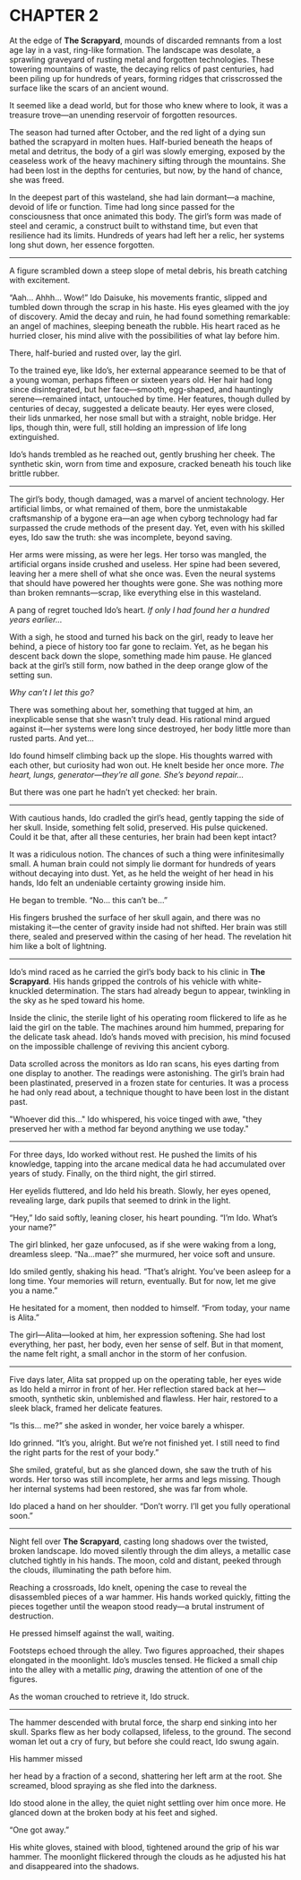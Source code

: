 # CHAPTER 2

At the edge of **The Scrapyard**, mounds of discarded remnants from a lost age lay in a vast, ring-like formation. The landscape was desolate, a sprawling graveyard of rusting metal and forgotten technologies. These towering mountains of waste, the decaying relics of past centuries, had been piling up for hundreds of years, forming ridges that crisscrossed the surface like the scars of an ancient wound. 

It seemed like a dead world, but for those who knew where to look, it was a treasure trove—an unending reservoir of forgotten resources. 

The season had turned after October, and the red light of a dying sun bathed the scrapyard in molten hues. Half-buried beneath the heaps of metal and detritus, the body of a girl was slowly emerging, exposed by the ceaseless work of the heavy machinery sifting through the mountains. She had been lost in the depths for centuries, but now, by the hand of chance, she was freed.

In the deepest part of this wasteland, she had lain dormant—a machine, devoid of life or function. Time had long since passed for the consciousness that once animated this body. The girl’s form was made of steel and ceramic, a construct built to withstand time, but even that resilience had its limits. Hundreds of years had left her a relic, her systems long shut down, her essence forgotten.

---

A figure scrambled down a steep slope of metal debris, his breath catching with excitement.

“Aah... Ahhh... Wow!” Ido Daisuke, his movements frantic, slipped and tumbled down through the scrap in his haste. His eyes gleamed with the joy of discovery. Amid the decay and ruin, he had found something remarkable: an angel of machines, sleeping beneath the rubble. His heart raced as he hurried closer, his mind alive with the possibilities of what lay before him.

There, half-buried and rusted over, lay the girl.

To the trained eye, like Ido’s, her external appearance seemed to be that of a young woman, perhaps fifteen or sixteen years old. Her hair had long since disintegrated, but her face—smooth, egg-shaped, and hauntingly serene—remained intact, untouched by time. Her features, though dulled by centuries of decay, suggested a delicate beauty. Her eyes were closed, their lids unmarked, her nose small but with a straight, noble bridge. Her lips, though thin, were full, still holding an impression of life long extinguished.

Ido’s hands trembled as he reached out, gently brushing her cheek. The synthetic skin, worn from time and exposure, cracked beneath his touch like brittle rubber. 

---

The girl’s body, though damaged, was a marvel of ancient technology. Her artificial limbs, or what remained of them, bore the unmistakable craftsmanship of a bygone era—an age when cyborg technology had far surpassed the crude methods of the present day. Yet, even with his skilled eyes, Ido saw the truth: she was incomplete, beyond saving.

Her arms were missing, as were her legs. Her torso was mangled, the artificial organs inside crushed and useless. Her spine had been severed, leaving her a mere shell of what she once was. Even the neural systems that should have powered her thoughts were gone. She was nothing more than broken remnants—scrap, like everything else in this wasteland.

A pang of regret touched Ido’s heart. *If only I had found her a hundred years earlier...*

With a sigh, he stood and turned his back on the girl, ready to leave her behind, a piece of history too far gone to reclaim. Yet, as he began his descent back down the slope, something made him pause. He glanced back at the girl’s still form, now bathed in the deep orange glow of the setting sun.

*Why can’t I let this go?* 

There was something about her, something that tugged at him, an inexplicable sense that she wasn’t truly dead. His rational mind argued against it—her systems were long since destroyed, her body little more than rusted parts. And yet...

Ido found himself climbing back up the slope. His thoughts warred with each other, but curiosity had won out. He knelt beside her once more. *The heart, lungs, generator—they’re all gone. She’s beyond repair...*

But there was one part he hadn’t yet checked: her brain.

---

With cautious hands, Ido cradled the girl’s head, gently tapping the side of her skull. Inside, something felt solid, preserved. His pulse quickened. Could it be that, after all these centuries, her brain had been kept intact?

It was a ridiculous notion. The chances of such a thing were infinitesimally small. A human brain could not simply lie dormant for hundreds of years without decaying into dust. Yet, as he held the weight of her head in his hands, Ido felt an undeniable certainty growing inside him.

He began to tremble. “No... this can’t be...”

His fingers brushed the surface of her skull again, and there was no mistaking it—the center of gravity inside had not shifted. Her brain was still there, sealed and preserved within the casing of her head. The revelation hit him like a bolt of lightning.

---

Ido’s mind raced as he carried the girl’s body back to his clinic in **The Scrapyard**. His hands gripped the controls of his vehicle with white-knuckled determination. The stars had already begun to appear, twinkling in the sky as he sped toward his home.

Inside the clinic, the sterile light of his operating room flickered to life as he laid the girl on the table. The machines around him hummed, preparing for the delicate task ahead. Ido’s hands moved with precision, his mind focused on the impossible challenge of reviving this ancient cyborg.

Data scrolled across the monitors as Ido ran scans, his eyes darting from one display to another. The readings were astonishing. The girl’s brain had been plastinated, preserved in a frozen state for centuries. It was a process he had only read about, a technique thought to have been lost in the distant past.

"Whoever did this..." Ido whispered, his voice tinged with awe, "they preserved her with a method far beyond anything we use today."

---

For three days, Ido worked without rest. He pushed the limits of his knowledge, tapping into the arcane medical data he had accumulated over years of study. Finally, on the third night, the girl stirred.

Her eyelids fluttered, and Ido held his breath. Slowly, her eyes opened, revealing large, dark pupils that seemed to drink in the light.

“Hey,” Ido said softly, leaning closer, his heart pounding. “I’m Ido. What’s your name?”

The girl blinked, her gaze unfocused, as if she were waking from a long, dreamless sleep. “Na...mae?” she murmured, her voice soft and unsure.

Ido smiled gently, shaking his head. “That’s alright. You’ve been asleep for a long time. Your memories will return, eventually. But for now, let me give you a name.”

He hesitated for a moment, then nodded to himself. “From today, your name is Alita.”

The girl—Alita—looked at him, her expression softening. She had lost everything, her past, her body, even her sense of self. But in that moment, the name felt right, a small anchor in the storm of her confusion.

---

Five days later, Alita sat propped up on the operating table, her eyes wide as Ido held a mirror in front of her. Her reflection stared back at her—smooth, synthetic skin, unblemished and flawless. Her hair, restored to a sleek black, framed her delicate features.

“Is this... me?” she asked in wonder, her voice barely a whisper.

Ido grinned. “It’s you, alright. But we’re not finished yet. I still need to find the right parts for the rest of your body.”

She smiled, grateful, but as she glanced down, she saw the truth of his words. Her torso was still incomplete, her arms and legs missing. Though her internal systems had been restored, she was far from whole.

Ido placed a hand on her shoulder. “Don’t worry. I’ll get you fully operational soon.”

---

Night fell over **The Scrapyard**, casting long shadows over the twisted, broken landscape. Ido moved silently through the dim alleys, a metallic case clutched tightly in his hands. The moon, cold and distant, peeked through the clouds, illuminating the path before him.

Reaching a crossroads, Ido knelt, opening the case to reveal the disassembled pieces of a war hammer. His hands worked quickly, fitting the pieces together until the weapon stood ready—a brutal instrument of destruction.

He pressed himself against the wall, waiting.

Footsteps echoed through the alley. Two figures approached, their shapes elongated in the moonlight. Ido’s muscles tensed. He flicked a small chip into the alley with a metallic *ping*, drawing the attention of one of the figures.

As the woman crouched to retrieve it, Ido struck.

---

The hammer descended with brutal force, the sharp end sinking into her skull. Sparks flew as her body collapsed, lifeless, to the ground. The second woman let out a cry of fury, but before she could react, Ido swung again.

His hammer missed

 her head by a fraction of a second, shattering her left arm at the root. She screamed, blood spraying as she fled into the darkness.

Ido stood alone in the alley, the quiet night settling over him once more. He glanced down at the broken body at his feet and sighed.

“One got away.”

His white gloves, stained with blood, tightened around the grip of his war hammer. The moonlight flickered through the clouds as he adjusted his hat and disappeared into the shadows.
